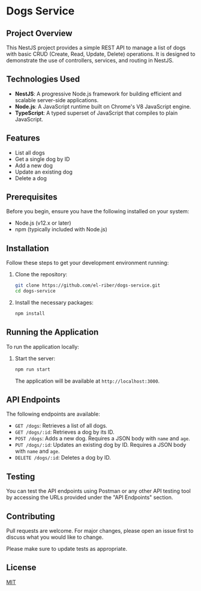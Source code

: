 



# Dogs Service

## Project Overview
This NestJS project provides a simple REST API to manage a list of dogs with basic CRUD (Create, Read, Update, Delete) operations. It is designed to demonstrate the use of controllers, services, and routing in NestJS.

## Technologies Used
- **NestJS**: A progressive Node.js framework for building efficient and scalable server-side applications.
- **Node.js**: A JavaScript runtime built on Chrome's V8 JavaScript engine.
- **TypeScript**: A typed superset of JavaScript that compiles to plain JavaScript.

## Features
- List all dogs
- Get a single dog by ID
- Add a new dog
- Update an existing dog
- Delete a dog

## Prerequisites
Before you begin, ensure you have the following installed on your system:
- Node.js (v12.x or later)
- npm (typically included with Node.js)

## Installation
Follow these steps to get your development environment running:

1. Clone the repository:
   ```bash
   git clone https://github.com/el-riber/dogs-service.git
   cd dogs-service
   ```

2. Install the necessary packages:
   ```bash
   npm install
   ```

## Running the Application
To run the application locally:

1. Start the server:
   ```bash
   npm run start
   ```

   The application will be available at `http://localhost:3000`.

## API Endpoints
The following endpoints are available:

- `GET /dogs`: Retrieves a list of all dogs.
- `GET /dogs/:id`: Retrieves a dog by its ID.
- `POST /dogs`: Adds a new dog. Requires a JSON body with `name` and `age`.
- `PUT /dogs/:id`: Updates an existing dog by ID. Requires a JSON body with `name` and `age`.
- `DELETE /dogs/:id`: Deletes a dog by ID.

## Testing
You can test the API endpoints using Postman or any other API testing tool by accessing the URLs provided under the "API Endpoints" section.

## Contributing
Pull requests are welcome. For major changes, please open an issue first to discuss what you would like to change.

Please make sure to update tests as appropriate.

## License
[MIT](https://choosealicense.com/licenses/mit/)
```

